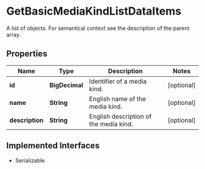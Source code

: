 

# GetBasicMediaKindListDataItems

A list of objects. For semantical context see the description of the parent array.

## Properties

Name | Type | Description | Notes
------------ | ------------- | ------------- | -------------
**id** | **BigDecimal** | Identifier of a media kind. |  [optional]
**name** | **String** | English name of the media kind. |  [optional]
**description** | **String** | English description of the media kind. |  [optional]


## Implemented Interfaces

* Serializable


